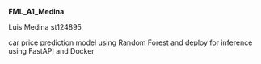 **FML_A1_Medina**

Luis Medina st124895

car price prediction model using Random Forest and deploy for inference using FastAPI and Docker